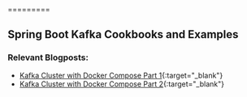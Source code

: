 =========

## Spring Boot Kafka Cookbooks and Examples


### Relevant Blogposts: 
- [Kafka Cluster with Docker Compose Part 1](https://muzir.github.io/docker/docker-compose/kafka/2019/08/19/Docker-Compose-Kafka-Cluster-1.html){:target="_blank"}
- [Kafka Cluster with Docker Compose Part 2](https://muzir.github.io/docker/docker-compose/kafka/2019/11/10/Docker-Compose-Kafka-Cluster-2.html){:target="_blank"}

